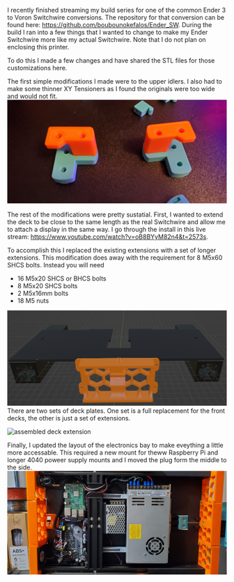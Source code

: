 I recently finished streaming my build series for one of the common Ender 3 to Voron Switchwire conversions. The repository for that conversion can be found here: https://github.com/boubounokefalos/Ender_SW. During the build I ran into a few things that I wanted to change to make my Ender Switchwire more like my actual Switchwire. Note that I do not plan on enclosing this printer.

To do this I made a few changes and have shared the STL files for those customizations here.

The first simple modifications I made were to the upper idlers. I also had to make some thinner XY Tensioners as I found the originals were too wide and would not fit.
![custom upper idlers](Images/5.jpg)

The rest of the modifications were pretty sustatial.  First, I wanted to extend the deck to be close to the same length as the real Switchwire and allow me to attach a display in the same way. I go through the install in this live stream: https://www.youtube.com/watch?v=oB8BYyM82n4&t=2573s.

To accomplish this I replaced the existing extensions with a set of longer extensions. This modification does away with the requirement for 8 M5x60 SHCS bolts. Instead you will need 
  - 16 M5x20 SHCS or BHCS bolts
  - 8 M5x20 SHCS bolts
  - 2 M5x16mm bolts
  - 18 M5 nuts

![extended deck parts](Images/6.png)
There are two sets of deck plates.  One set is a full replacement for the front decks, the other is just a set of extensions.

![assembled deck extension](Images/3.jpg)

Finally, I updated the layout of the electronics bay to make eveything a little more accessable. This required a new mount for theww Raspberry Pi and longer 4040 poweer supply mounts and I moved the plug form the middle to the side.
![electronics bay layout](Images/2.jpg)
